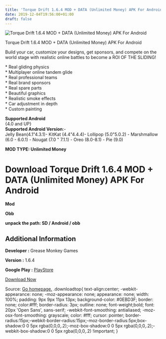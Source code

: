 ```yaml
---
title: 'Torque Drift 1.6.4 MOD + DATA (Unlimited Money) APK For Android'
date: 2019-12-04T19:56:00+01:00
draft: false
---
```


![Torque Drift 1.6.4 MOD + DATA (Unlimited Money) APK For Android](https://i0.wp.com/apkhome.net/wp-content/uploads/2019/12/Torque-Drift.png "Torque Drift 1.6.4 MOD + DATA (Unlimited Money) APK For Android")

  

Torque Drift 1.6.4 MOD + DATA (Unlimited Money) APK For Android

Build your car, customize your designs, get sponsors, and compete on the world stage with realistic online battles to become a ROI OF THE SLIDING!

\* Real gliding physics  
\* Multiplayer online tandem glide  
\* Real professional teams  
\* Real brand sponsors  
\* Real spare parts  
\* Beautiful graphics  
\* Realistic smoke effects  
\* Car adjustment in depth  
\* Custom painting

**Supported Android**  
{4.0 and UP}  
**Supported Android Version**:-  
Jelly Bean(4.1"4.3.1)- KitKat (4.4"4.4.4)- Lollipop (5.0"5.0.2) - Marshmallow (6.0 - 6.0.1) - Nougat (7.0 " 7.1.1) - Oreo (8.0-8.1) - Pie (9.0)

**MOD TYPE: Unlimited Money**

Download Torque Drift 1.6.4 MOD + DATA (Unlimited Money) APK For Android
========================================================================

**Mod**

**Obb**

**unpack the path: SD / Android / obb**

Additional Information
----------------------

**Developer :** Grease Monkey Games

**Version :** 1.6.4

**Google Play :** [PlayStore](https://play.google.com/store/apps/details?id=leagueofmonkeys.torquedrift)

  

[Download Now](https://store4app.co/post/torque-drift-1-6-4-mod-data-unlimited-money-apk-for-android_1575477490)

  
Source: [Go homepage.](https://store4app.co/post/torque-drift-1-6-4-mod-data-unlimited-money-apk-for-android_1575477490) .downloadtop{ text-align:center; -webkit-appearance: none; -moz-appearance: none; appearance: none; width: 100%; padding: 9px 9px 11px 13px; background-color: #0EBD3F; border: none; color:#fff; border-radius: 3px; outline: none; font-weight;bold; font: 20px 'Open Sans', sans-serif; -webkit-font-smoothing: antialiased; -moz-osx-font-smoothing: grayscale; color: #fff; cursor: pointer; border-radius:15px;-webkit-border-radius:15px;-moz-border-radius:5px;box-shadow:0 0 5px rgba(0,0,0,.2);-moz-box-shadow:0 0 5px rgba(0,0,0,.2);-webkit-box-shadow:0 0 5px rgba(0,0,0,.2) !important; }